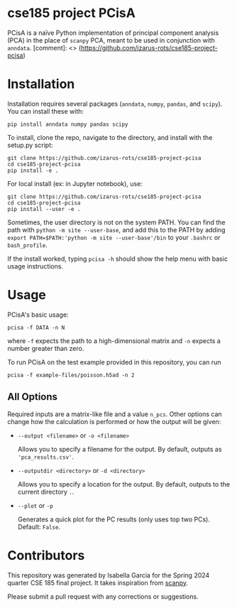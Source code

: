 # cse185 project PCisA

PCisA is a naïve Python implementation of principal component analysis (PCA) in the place of `scanpy` PCA, meant to be used in conjunction with `anndata`.
[comment]: <> (https://github.com/izarus-rots/cse185-project-pcisa)

# Installation

Installation requires several packages (`anndata`, `numpy`, `pandas`, and `scipy`). You can install these with:

```
pip install anndata numpy pandas scipy
```

To install, clone the repo, navigate to the directory, and install with the setup.py script:

```
git clone https://github.com/izarus-rots/cse185-project-pcisa
cd cse185-project-pcisa
pip install -e .
```

For local install (ex: in Jupyter notebook), use:
```
git clone https://github.com/izarus-rots/cse185-project-pcisa
cd cse185-project-pcisa
pip install --user -e .
```

Sometimes, the user directory is not on the system PATH. You can find the path with `python -m site --user-base`, and add this to the PATH by adding `export PATH=$PATH:'python -m site --user-base'/bin` to your `.bashrc` or `bash_profile`.

If the install worked, typing `pcisa -h` should show the help menu with basic usage instructions.

# Usage

PCisA's basic usage:

```
pcisa -f DATA -n N
```

where `-f` expects the path to a high-dimensional matrix and `-n` expects a number greater than zero.

To run PCisA on the test example provided in this repository, you can run

```
pcisa -f example-files/poisson.h5ad -n 2
```

## All Options

Required inputs are a matrix-like file and a value `n_pcs`. Other options can change how the calculation is performed or how the output will be given:
- `--output <filename>` or `-o <filename>`

    Allows you to specify a filename for the output. By default, outputs as `'pca_results.csv'`.

- `--outputdir <directory>` or `-d <directory>`

    Allows you to specify a location for the output. By default, outputs to the current directory `.`.
- `--plot` or `-p`

    Generates a quick plot for the PC results (only uses top two PCs). Default: `False`.

# Contributors

This repository was generated by Isabella Garcia for the Spring 2024 quarter CSE 185 final project. It takes inspiration from [scanpy](https://scanpy.readthedocs.io/en/stable/).

Please submit a pull request with any corrections or suggestions.
